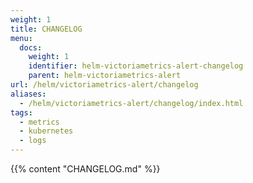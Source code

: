 ```yaml
---
weight: 1
title: CHANGELOG
menu:
  docs:
    weight: 1
    identifier: helm-victoriametrics-alert-changelog
    parent: helm-victoriametrics-alert
url: /helm/victoriametrics-alert/changelog
aliases:
  - /helm/victoriametrics-alert/changelog/index.html
tags:
  - metrics
  - kubernetes
  - logs
---
```

{{% content "CHANGELOG.md" %}}
